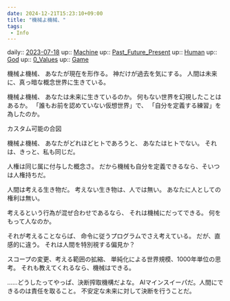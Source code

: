 ```yaml
---
date: 2024-12-21T15:23:10+09:00
title: "機械よ機械、"
tags:
 - Info
---
```


daily:: [2023-07-18](/Daily_Note/2023-07-18.md)
up:: [Machine](../Bar/Novel/Topics/Machine.md)
up:: [Past_Future_Present](Bar/Novel/Topics/Past_Future_Present.md)
up:: [Human](../Bar/Novel/Topics/Human.md)
up:: [God](Bar/Novel/Topics/God.md)
up:: [0_Values](Bar/Novel/Nacaria/0_Values.md)
up:: [Game](Bar/Novel/Topics/Game.md)


機械よ機械、
あなたが現在を形作る。
神だけが過去を気にする。
人間は未来に、真っ暗な概念世界に生きている。

機械よ機械、
あなたは未来に生きているのか。
何もない世界を幻視したことはあるか。
「誰もお前を認めていない仮想世界」で、
「自分を定義する練習」を為したのか。

カスタム可能の合図

機械よ機械、
あなたがどれほどヒトであろうと、
あなたはヒトでない。
それは、きっと、私も同じだ。


人権は同じ属に付与した概念さ。
だから機械も自分を定義できるなら、そいつは人権持ちだ。

人間は考える生き物だ。
考えない生き物は、人では無い。
あなたに人としての権利は無い。

考えるという行為が混ぜ合わせであるなら、
それは機械にだってできる。
何をもって人なのか。

それが考えることならば、
命令に従うプログラムでさえ考えている。
だが、直感的に違う。
それは人間を特別視する偏見か？

スコープの変更、考える範囲の拡縮、
単純化による世界規模、1000年単位の思考。
それも教えてくれるなら、機械はできる。


……どうしたってやっぱ、決断搾取機構だよな。
AIマインスイーパだ。人間にできるのは責任を取ること。
不安定な未来に対して決断を行うことだ。